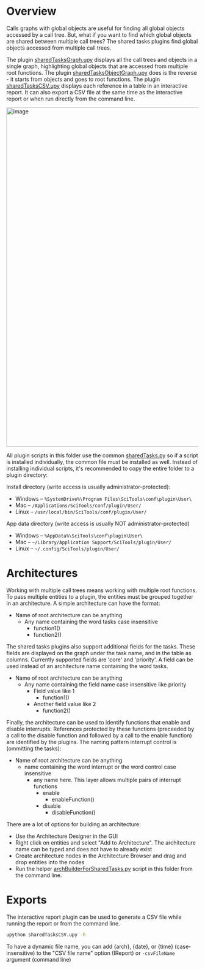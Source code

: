 # Overview

Calls graphs with global objects are useful for finding all global objects accessed by a call tree. But, what if you want to find which global objects are shared between multiple call trees? The shared tasks plugins find global objects accessed from multiple call trees.

The plugin [sharedTasksGraph.upy](https://raw.githubusercontent.com/stinb/plugins/main/Solutions/sharedTasks/sharedTasksGraph.upy) displays all the call trees and objects in a single graph, highlighting global objects that are accessed from multiple root functions. The plugin [sharedTasksObjectGraph.upy](https://raw.githubusercontent.com/stinb/plugins/main/Solutions/sharedTasks/sharedTasksObjectGraph.upy) does is the reverse - it starts from objects and goes to root functions. The plugin [sharedTasksCSV.upy](https://raw.githubusercontent.com/stinb/plugins/main/Solutions/sharedTasks/sharedTasksCSV.upy) displays each reference in a table in an interactive report. It can also export a CSV file at the same time as the interactive report or when run directly from the command line.

<img width="886" alt="image" src="https://github.com/stinb/plugins/assets/7937320/ff1f01b2-4970-4c34-ad12-ada42ee13c22">

All plugin scripts in this folder use the common [sharedTasks.py](https://github.com/stinb/plugins/blob/main/Solutions/sharedTasks/sharedTAsks.py) so if a script is installed individually, the common file must be installed as well. Instead of installing individual scripts, it's recommended to copy the entire folder to a plugin directory:

Install directory (write access is usually administrator-protected):

- Windows – `%SystemDrive%\Program Files\SciTools\conf\plugin\User\`
- Mac – `/Applications/SciTools/conf/plugin/User/`
- Linux – `/usr/local/bin/SciTools/conf/plugin/User/`

App data directory (write access is usually NOT administrator-protected)

- Windows – `%AppData%\SciTools\conf\plugin\User\`
- Mac – `~/Library/Application Support/SciTools/plugin/User/`
- Linux – `~/.config/SciTools/plugin/User/`

# Architectures

Working with multiple call trees means working with multiple root functions. To pass multiple entities to a plugin, the entities must be grouped together in an architecture. A simple architecture can have the format:

- Name of root architecture can be anything
  - Any name containing the word tasks case insensitive
    - function1()
    - function2()

The shared tasks plugins also support additional fields for the tasks. These fields are displayed on the graph under the task name, and in the table as columns. Currently supported fields are 'core' and 'priority'. A field can be used instead of an architecture name containing the word tasks.

- Name of root architecture can be anything
  - Any name containing the field name case insensitive like priority
    - Field value like 1
      - function1()
    - Another field value like 2
      - function2()

Finally, the architecture can be used to identify functions that enable and disable interrupts. References protected by these functions (preceeded by a call to the disable function and followed by a call to the enable function) are identified by the plugins. The naming pattern interrupt control is (ommitting the tasks):

- Name of root architecture can be anything
  - name containing the word interrupt or the word control case insensitive
    - any name here. This layer allows multiple pairs of interrupt functions
      - enable
        - enableFunction()
      - disable
        - disableFunction()

There are a lot of options for building an architecture:

- Use the Architecture Designer in the GUI
- Right click on entities and select "Add to Architecture". The architecture name can be typed and does not have to already exist
- Create architecture nodes in the Architecture Browser and drag and drop entities into the nodes
- Run the helper [archBuilderForSharedTasks.py](https://raw.githubusercontent.com/stinb/plugins/main/Solutions/sharedTasks/archBuilderForSharedTasks.py) script in this folder from the command line.

# Exports

The interactive report plugin can be used to generate a CSV file while running the report or from the command line.

```sh
upython sharedTasksCSV.upy -h
```

To have a dynamic file name, you can add {arch}, {date}, or {time} (case-insensitive) to the "CSV file name" option (IReport) or `-csvFileName` argument (command line)
